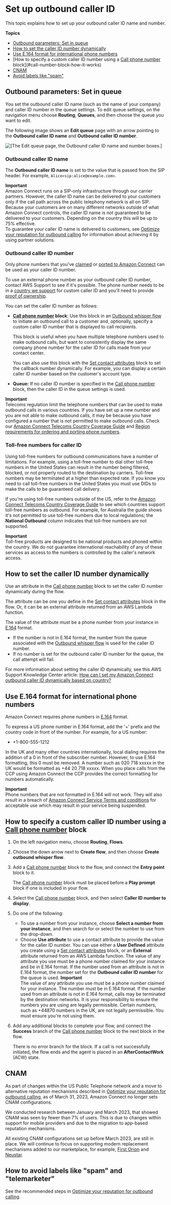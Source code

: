# Set up outbound caller ID<a name="queues-callerid"></a>

This topic explains how to set up your outbound caller ID name and number\. 

**Topics**
+ [Outbound parameters: Set in queue](#set-callerID-name)
+ [How to set the caller ID number dynamically](#using-dynamic-caller-id)
+ [Use E\.164 format for international phone numbers](#international-calls-ccp)
+ [How to specify a custom caller ID number using a [Call phone number](call-phone-number.md) block](#call-number-block-how-it-works)
+ [CNAM](#CNAM)
+ [Avoid labels like "spam"](#enroll-in-CNAM-services)

## Outbound parameters: Set in queue<a name="set-callerID-name"></a>

You set the outbound caller ID name \(such as the name of your company\) and caller ID number in the queue settings\. To edit queue settings, on the navigation menu choose **Routing**, **Queues**, and then choose the queue you want to edit\.

The following image shows an **Edit queue** page with an arrow pointing to the **Outbound caller ID name** and **Outbound caller ID number**\.

![\[The Edit queue page, the Outbound caller ID name and number boxes.\]](http://docs.aws.amazon.com/connect/latest/adminguide/images/set-callerID-callerName.png)

### Outbound caller ID name<a name="outbound-callerID"></a>

The **Outbound caller ID name** is set to the value that is passed from the SIP header\. For example, `Alice<sip:alice@example.com>`\. 

**Important**  
Amazon Connect runs on a SIP\-only infrastructure through our carrier partners\. However, the caller ID name can be delivered to your customers only if the call path across the public telephony network is all on SIP\. Because your customers are on many different networks outside of what Amazon Connect controls, the caller ID name is not guaranteed to be delivered to your customers\. Depending on the country this will be up to 75% effective\.   
To guarantee your caller ID name is delivered to customers, see [Optimize your reputation for outbound calling](optimize-outbound-calling.md) for information about achieving it by using partner solutions\.

### Outbound caller ID number<a name="using-call-number-block"></a>

Only phone numbers that you've [claimed](get-connect-number.md) or [ported to Amazon Connect](port-phone-number.md) can be used as your caller ID number\.

To use an external phone number as your outbound caller ID number, contact AWS Support to see if it's possible\. The phone number needs to be in a [ country we support](https://d1v2gagwb6hfe1.cloudfront.net/Amazon_Connect_Telecoms_Coverage.pdf) for custom caller ID and you'll need to provide [proof of ownership](phone-number-requirements.md)\.

You can set the caller ID number as follows:
+ **[Call phone number](call-phone-number.md) block**: Use this block in an [Outbound whisper flow](create-contact-flow.md#contact-flow-types) to initiate an outbound call to a customer and, optionally, specify a custom caller ID number that is displayed to call recipients\.

  This block is useful when you have multiple telephone numbers used to make outbound calls, but want to consistently display the same company phone number for the caller ID for calls made from your contact center\. 

  You can also use this block with the [Set contact attributes](set-contact-attributes.md) block to set the callback number dynamically\. For example, you can display a certain caller ID number based on the customer's account type\.
+ **Queue:** If no caller ID number is specified in the [Call phone number](call-phone-number.md) block, then the caller ID in the queue settings is used\.

**Important**  
Telecoms regulation limit the telephone numbers that can be used to make outbound calls in various countries\. If you have set up a new number and you are not able to make outbound calls, it may be because you have configured a number that is not permitted to make outbound calls\. Check our [Amazon Connect Telecoms Country Coverage Guide](https://d1v2gagwb6hfe1.cloudfront.net/Amazon_Connect_Telecoms_Coverage.pdf) and [Region requirements for ordering and porting phone numbers](phone-number-requirements.md)\.

### Toll\-free numbers for caller ID<a name="tfn-callerid"></a>

Using toll\-free numbers for outbound communications have a number of limitations\. For example, using a toll\-free number to dial other toll\-free numbers in the United States can result in the number being filtered, blocked, or not properly routed to the destination by carriers\. Toll\-free numbers may be terminated at a higher than expected rate\. If you know you need to call toll\-free numbers in the United States you must use DIDs to make the calls to be guaranteed call delivery\.

If you're using toll\-free numbers outside of the US, refer to the [Amazon Connect Telecoms Country Coverage Guide](https://d1v2gagwb6hfe1.cloudfront.net/Amazon_Connect_Telecoms_Coverage.pdf) to see which countries support toll\-free numbers as outbound\. For example, for Australia the guide shows it's not permitted to use toll\-free numbers due to local regulations; the **National Outbound** column indicates that toll\-free numbers are not supported\. 

**Important**  
Toll\-free products are designed to be national products and phoned within the country\. We do not guarantee international reachability of any of these services as access to the numbers is controlled by the caller's network access\. 

## How to set the caller ID number dynamically<a name="using-dynamic-caller-id"></a>

Use an attribute in the [Call phone number](call-phone-number.md) block to set the caller ID number dynamically during the flow\. 

The attribute can be one you define in the [Set contact attributes](set-contact-attributes.md) block in the flow\. Or, it can be an external attribute returned from an AWS Lambda function\.

The value of the attribute must be a phone number from your instance in [ E\.164](https://www.itu.int/rec/T-REC-E.164/en) format\. 
+ If the number is not in E\.164 format, the number from the queue associated with the [Outbound whisper flow](create-contact-flow.md#contact-flow-types) is used for the caller ID number\.
+ If no number is set for the outbound caller ID number for the queue, the call attempt will fail\.

For more information about setting the caller ID dynamically, see this AWS Support Knowledge Center article: [How can I set my Amazon Connect outbound caller ID dynamically based on country?](https://aws.amazon.com/premiumsupport/knowledge-center/connect-dynamic-outbound-caller-id/) 

## Use E\.164 format for international phone numbers<a name="international-calls-ccp"></a>

Amazon Connect requires phone numbers in [ E\.164](https://www.itu.int/rec/T-REC-E.164/en) format\. 

To express a US phone number in E\.164 format, add the '\+' prefix and the country code in front of the number\. For example, for a US number: 
+  \+1\-800\-555\-1212

In the UK and many other countries internationally, local dialing requires the addition of a 0 in front of the subscriber number\. However, to use E\.164 formatting, this 0 must be removed\. A number such as 020 718 xxxxx in the UK would be formatted as \+44 20 718 xxxxx\. When you place calls from the CCP using Amazon Connect the CCP provides the correct formatting for numbers automatically\.

**Important**  
Phone numbers that are not formatted in E\.164 will not work\. They will also result in a breach of [ Amazon Connect Service Terms and conditions](http://aws.amazon.com/service-terms/) for acceptable use which may result in your service being suspended\.

## How to specify a custom caller ID number using a [Call phone number](call-phone-number.md) block<a name="call-number-block-how-it-works"></a>

1. On the left navigation menu, choose **Routing**, **Flows**\.

1. Choose the down arrow next to **Create flow**, and then choose **Create outbound whisper flow**\.

1. Add a [Call phone number](call-phone-number.md) block to the flow, and connect the **Entry point** block to it\.

   The [Call phone number](call-phone-number.md) block must be placed before a **Play prompt** block if one is included in your flow\.

1. Select the [Call phone number](call-phone-number.md) block, and then select **Caller ID number to display**\.

1. Do one of the following:
   + To use a number from your instance, choose **Select a number from your instance**, and then search for or select the number to use from the drop\-down\.
   + Choose **Use attribute** to use a contact attribute to provide the value for the caller ID number\. You can use either a **User Defined** attribute you create using a [Set contact attributes](set-contact-attributes.md) block, or an **External** attribute returned from an AWS Lambda function\. The value of any attribute you use must be a phone number claimed for your instance and be in E\.164 format\. If the number used from an attribute is not in E\.164 format, the number set for the **Outbound caller ID number** for the queue is used\.
**Important**  
The value of any attribute you use must be a phone number claimed for your instance\. The number must be in E\.164 format\. If the number used from an attribute is not in E\.164 format, calls may be terminated by the destination networks\. 
It is your responsibility to ensure the numbers you are using are legally permissible\. Certain numbers, such as \+44870 numbers in the UK, are not legally permissible\. You must ensure you're not using them\. 

1. Add any additional blocks to complete your flow, and connect the **Success** branch of the [Call phone number](call-phone-number.md) block to the next block in the flow\. 

   There is no error branch for the block\. If a call is not successfully initiated, the flow ends and the agent is placed in an **AfterContactWork** \(ACW\) state\.

## CNAM<a name="CNAM"></a>

As part of changes within the US Public Telephone network and a move to alternative reputation mechanisms described in [Optimize your reputation for outbound calling](optimize-outbound-calling.md), as of March 31, 2023, Amazon Connect no longer sets CNAM configurations\. 

We conducted research between January and March 2023, that showed CNAM was seen by fewer than 7% of users\. This is due to changes within support for mobile providers and due to the migration to app\-based reputation mechanisms\. 

All existing CNAM configurations set up before March 2023, are still in place\. We will continue to focus on supporting modern replacement mechanisms added to our marketplace, for example, [First Orion](https://firstorion.com/amazon-connect-integration/) and [Neustar](https://www.discover.neustar/202208-CS-7654-CR-Partner-Marketing-BCD---Amazon-Connect_0001-LP.html)\. 

## How to avoid labels like "spam" and "telemarketer"<a name="enroll-in-CNAM-services"></a>

See the recommended steps in [Optimize your reputation for outbound calling](optimize-outbound-calling.md)\.